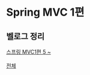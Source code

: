 # Spring MVC 1편

## 벨로그 정리

[스프링 MVC1편 5 ~ ](https://velog.io/@bony9728/%EC%9D%B8%ED%94%84%EB%9F%B0-Spring-MVC1%ED%8E%B8-05.-%EC%8A%A4%ED%94%84%EB%A7%81mvc-%EA%B5%AC%EC%A1%B0-%EC%9D%B4%ED%95%B4)
<br></br>
[전체](https://velog.io/@bony9728/series/Spring)


